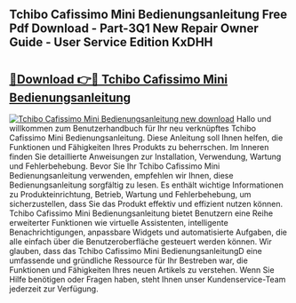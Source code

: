 ## Tchibo Cafissimo Mini Bedienungsanleitung Free Pdf Download - Part-3Q1 New Repair Owner Guide - User Service Edition KxDHH

# <h2><a href="http://df4a68f.blite.top/?on=Tchibo+Cafissimo+Mini+Bedienungsanleitung">🔗Download 👉🔴 Tchibo Cafissimo Mini Bedienungsanleitung</a></h2>

[![Tchibo Cafissimo Mini Bedienungsanleitung new download](https://i.imgur.com/lujVjoI.png)](http://df4a68f.blite.top/?on=Tchibo+Cafissimo+Mini+Bedienungsanleitung)
Hallo und willkommen zum Benutzerhandbuch für Ihr neu verknüpftes Tchibo Cafissimo Mini Bedienungsanleitung. Diese Anleitung soll Ihnen helfen, die Funktionen und Fähigkeiten Ihres Produkts zu beherrschen. Im Inneren finden Sie detaillierte Anweisungen zur Installation, Verwendung, Wartung und Fehlerbehebung. Bevor Sie Ihr Tchibo Cafissimo Mini Bedienungsanleitung verwenden, empfehlen wir Ihnen, diese Bedienungsanleitung sorgfältig zu lesen. Es enthält wichtige Informationen zu Produkteinrichtung, Betrieb, Wartung und Fehlerbehebung, um sicherzustellen, dass Sie das Produkt effektiv und effizient nutzen können. Tchibo Cafissimo Mini Bedienungsanleitung bietet Benutzern eine Reihe erweiterter Funktionen wie virtuelle Assistenten, intelligente Benachrichtigungen, anpassbare Widgets und automatisierte Aufgaben, die alle einfach über die Benutzeroberfläche gesteuert werden können. Wir glauben, dass das Tchibo Cafissimo Mini BedienungsanleitungD eine umfassende und gründliche Ressource für Ihr Bestreben war, die Funktionen und Fähigkeiten Ihres neuen Artikels zu verstehen. Wenn Sie Hilfe benötigen oder Fragen haben, steht Ihnen unser Kundenservice-Team jederzeit zur Verfügung.
